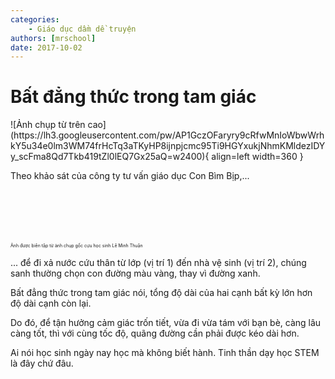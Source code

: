 ```yaml
---
categories:
    - Giáo dục dầm dề truyện
authors: [mrschool]
date: 2017-10-02
---
```


# Bất đẳng thức trong tam giác

<div class="result" markdown>
![Ảnh chụp từ trên cao](https://lh3.googleusercontent.com/pw/AP1GczOFaryry9cRfwMnIoWbwWrhkY5u34e0lm3WM74frHcTq3aTKyHP8ijnpjcmc95Ti9HGYxukjNhmKMldezIDYy_scFma8Qd7Tkb419tZl0lEQ7Gx25aQ=w2400){ align=left width=360 }

Theo khảo sát của công ty tư vấn giáo dục Con Bìm Bịp,...

</div>
<br>
<br>
<br>
<!-- more -->
<br>
<br>
<span style="font-size: 0.5em;">Ảnh được biên tập từ ảnh chụp gốc cựu học sinh Lê Minh Thuận</span>

... để đi xả nước cứu thân từ lớp (vị trí 1) đến nhà vệ sinh (vị trí 2), chúng sanh thường chọn con đường màu vàng, thay vì đường xanh.

Bất đẳng thức trong tam giác nói, tổng độ dài của hai cạnh bất kỳ lớn hơn độ dài cạnh còn lại.

Do đó, để tận hưởng cảm giác trốn tiết, vừa đi vừa tám với bạn bè, càng lâu càng tốt, thì với cùng tốc độ, quãng đường cần phải được kéo dài hơn.

Ai nói học sinh ngày nay học mà không biết hành. Tinh thần dạy học STEM là đây chứ đâu.
